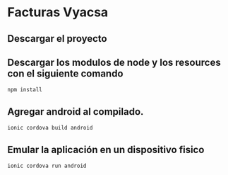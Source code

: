 # Facturas Vyacsa


## Descargar el proyecto

## Descargar los modulos de node y los resources con el siguiente comando
`
npm install
`

## Agregar android al compilado.

`
ionic cordova build android
`

## Emular la aplicación en un dispositivo fisico

`
ionic cordova run android
`
